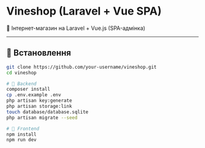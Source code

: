 # Vineshop (Laravel + Vue SPA)

🍷 Інтернет-магазин на Laravel + Vue.js (SPA-адмінка)

---

## 🚀 Встановлення

```bash
git clone https://github.com/your-username/vineshop.git
cd vineshop

# 🔧 Backend
composer install
cp .env.example .env
php artisan key:generate
php artisan storage:link
touch database/database.sqlite
php artisan migrate --seed

# 🎨 Frontend
npm install
npm run dev
